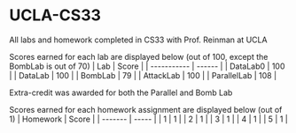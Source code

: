 # UCLA-CS33
All labs and homework completed in CS33 with Prof. Reinman at UCLA

Scores earned for each lab are displayed below (out of 100, except the BombLab is out of 70) 
| Lab         | Score  |
| ----------- | ------ |
| DataLab0    | 100    |
| DataLab     | 100    |
| BombLab     | 79     |
| AttackLab   | 100    |
| ParallelLab | 108    | 

Extra-credit was awarded for both the Parallel and Bomb Lab

Scores earned for each homework assignment are displayed below (out of 1)
| Homework | Score |
| -------  | ----- |
| 1        | 1     |
| 2        | 1     |
| 3        | 1     |
| 4        | 1     |
| 5        | 1     |
